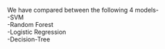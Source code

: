 We have compared between the following 4 models-</br>
-SVM</br>
-Random Forest</br>
-Logistic Regression</br>
-Decision-Tree</br>
